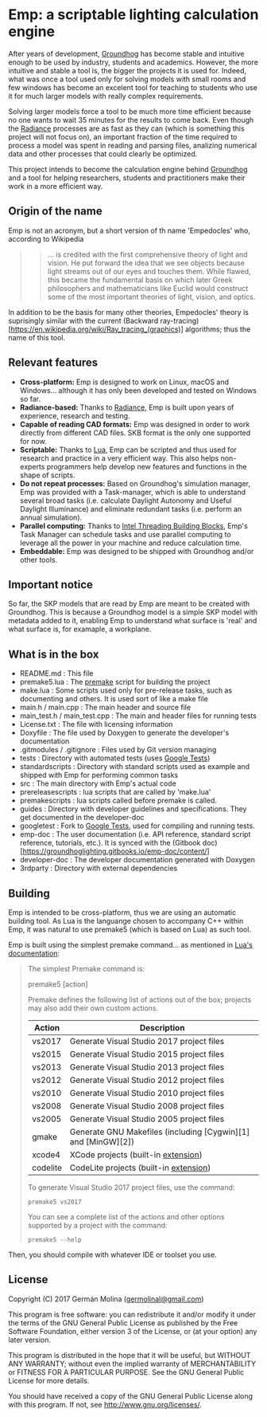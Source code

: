 # Emp: a scriptable lighting calculation engine

After years of development, [Groundhog](http://www.groundhoglighting.com) has 
become stable and intuitive enough to be used by industry, students and 
academics. However, the more intuitive and stable a tool is, the bigger
the projects it is used for. Indeed, what was once a tool used only for solving 
models with small rooms and few windows has become an excelent tool for
teaching to students who use it for much larger models with really complex
requirements.

Solving larger models force a tool to be much more time efficient because no 
one wants to wait 35 minutes for the results to come back. Even though the 
[Radiance](http://www.radiance-online.org) processes are as fast as they can
(which is something this project will not focus on), an important fraction 
of the time required to process a model was spent in reading and parsing files,
analizing numerical data and other processes that could clearly be optimized.

This project intends to become the calculation engine behind [Groundhog](http://www.groundhoglighting.com)
and a tool for helping researchers, students and practitioners make their
work in a more efficient way.

## Origin of the name

Emp is not an acronym, but a short version of th name 'Empedocles' who, according to Wikipedia

>>... is credited with the first comprehensive theory of light and vision. He put forward the idea that we see objects because light streams out of our eyes and touches them. While flawed, this became the fundamental basis on which later Greek philosophers and mathematicians like Euclid would construct some of the most important theories of light, vision, and optics.

In addition to be the basis for many other theories, Empedocles' theory is suprisingly similar with the current (Backward ray-tracing)[https://en.wikipedia.org/wiki/Ray_tracing_(graphics)] algorithms; thus the name of this tool.

## Relevant features

- **Cross-platform:** Emp is designed to work on Linux, macOS and Windows... although 
it has only been developed and tested on Windows so far.
- **Radiance-based:** Thanks to [Radiance](http://www.radiance-online.org), Emp is
built upon years of experience, research and testing.
- **Capable of reading CAD formats:** Emp was designed in order to work directly from
different CAD files. SKB format is the only one supported for now.
- **Scriptable:** Thanks to [Lua](https://www.lua.org/), Emp can be scripted and thus 
used for research and practice in a very efficient way. This also helps non-experts
programmers help develop new features and functions in the shape of scripts.
- **Do not repeat processes:** Based on Groundhog's simulation manager, Emp
was provided with a Task-manager, which is able to understand several broad tasks (i.e. 
calculate Daylight Autonomy and Useful Daylight Illuminance) and eliminate redundant 
tasks (i.e. perform an annual simulation).
- **Parallel computing:** Thanks to [Intel Threading Building Blocks](https://github.com/01org/tbb),
Emp's Task Manager can schedule tasks and use parallel computing to leverage 
all the power in your machine and reduce calculation time.
- **Embeddable:** Emp was designed to be shipped with Groundhog and/or other tools.

## Important notice

So far, the SKP models that are read by Emp are meant to be created with Groundhog.
This is because a Groundhog model is a simple SKP model with metadata added to it, 
enabling Emp to understand what surface is 'real' and what surface is, for examaple,
a workplane.


## What is in the box

- README.md : This file
- premake5.lua : The [premake](https://premake.github.io/) script for building the project
- make.lua : Some scripts used only for pre-release tasks, such as documenting and others. 
It is used sort of like a make file
- main.h / main.cpp : The main header and source file
- main_test.h / main_test.cpp : The main and header files for running tests
- License.txt : The file with licensing information
- Doxyfile : The file used by Doxygen to generate the developer's documentation
- .gitmodules / .gitignore : Files used by Git version managing
- tests : Directory with automated tests (uses [Google Tests](https://github.com/google/googletest))
- standardscripts : Directory with standard scripts used as example and shipped with Emp for
performing common tasks
- src : The main directory with Emp's actual code
- prereleasescripts : lua scripts that are called by 'make.lua'
- premakescripts : lua scripts called before premake is called.
- guides : Directory with developer guidelines and specifications. They get documented in
the developer-doc
- googletest : Fork to [Google Tests](https://github.com/google/googletest), used for 
compiling and running tests.
- emp-doc : The user documentation (i.e. API reference, standard script reference, tutorials, etc.). 
It is synced with the (Gitbook doc)[https://groundhoglighting.gitbooks.io/emp-doc/content/]
- developer-doc : The developer documentation generated with Doxygen
- 3rdparty : Directory with external dependencies

## Building

Emp is intended to be cross-platform, thus we are using an automatic building tool. As Lua is the 
languange chosen to accompany C++ within Emp, it was natural to use premake5 (which is based on Lua)
as such tool.

Emp is built using the simplest premake command... as mentioned in [Lua's documentation](https://github.com/premake/premake-core/wiki/Using-Premake):

> The simplest Premake command is:
>
>    premake5 [action]
> 
> Premake defines the following list of actions out of the box; projects may also add their own custom actions.
> 
> | Action      | Description                                       |
> |-------------|---------------------------------------------------|
> | vs2017      | Generate Visual Studio 2017 project files         |
> | vs2015      | Generate Visual Studio 2015 project files         |
> | vs2013      | Generate Visual Studio 2013 project files         |
> | vs2012      | Generate Visual Studio 2012 project files         |
> | vs2010      | Generate Visual Studio 2010 project files         |
> | vs2008      | Generate Visual Studio 2008 project files         |
> | vs2005      | Generate Visual Studio 2005 project files         |
> | gmake       | Generate GNU Makefiles (including [Cygwin][1] and [MinGW][2]) |
> | xcode4      | XCode projects (built-in [extension](https://github.com/premake/premake-core/tree/master/modules/xcode)) |
> | codelite    | CodeLite projects (built-in [extension](https://github.com/premake/premake-core/tree/master/modules/codelite)) |
> 
> To generate Visual Studio 2017 project files, use the command:
> 
>     premake5 vs2017
> 
> You can see a complete list of the actions and other options supported by a project with the command:
> 
>     premake5 --help
> 

Then, you should compile with whatever IDE or toolset you use.

## License

Copyright (C) 2017 Germán Molina (germolinal@gmail.com)

This program is free software: you can redistribute it and/or modify
it under the terms of the GNU General Public License as published by
the Free Software Foundation, either version 3 of the License, or
(at your option) any later version.

This program is distributed in the hope that it will be useful,
but WITHOUT ANY WARRANTY; without even the implied warranty of
MERCHANTABILITY or FITNESS FOR A PARTICULAR PURPOSE.  See the
GNU General Public License for more details.

You should have received a copy of the GNU General Public License
along with this program.  If not, see <http://www.gnu.org/licenses/>.